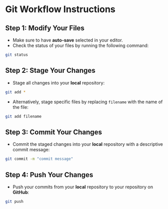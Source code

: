 
# Git Workflow Instructions
## Step 1: Modify Your Files
- Make sure to have **auto-save** selected in your editor.
- Check the status of your files by running the following command:
```bash
git status
```
## Step 2: Stage Your Changes
- Stage all changes into your **local** repository:
```bash
git add *
```
- Alternatively, stage specific files by replacing `filename` with the name of the
file:
```bash
git add filename
```
## Step 3: Commit Your Changes
- Commit the staged changes into your **local** repository with a descriptive
commit message:
```bash
git commit -m "commit message"
```
## Step 4: Push Your Changes
- Push your commits from your **local** repository to your repository on
**GitHub**:
```bash
git push
```
